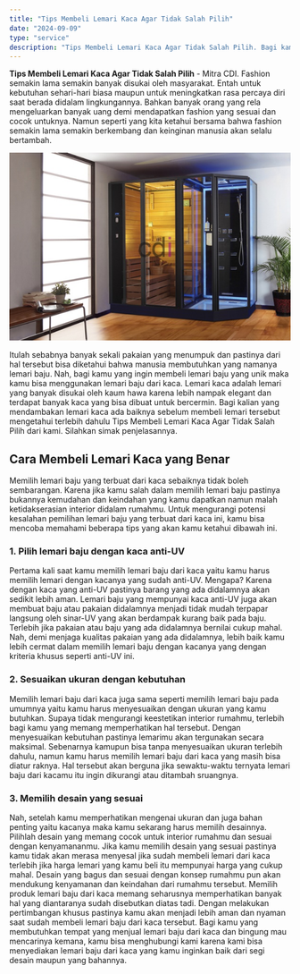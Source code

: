 ```yaml
---
title: "Tips Membeli Lemari Kaca Agar Tidak Salah Pilih"
date: "2024-09-09"
type: "service"
description: "Tips Membeli Lemari Kaca Agar Tidak Salah Pilih. Bagi kamu yang membutuhkan tempat yang menjual lemari baju dari kaca dan bingung mau mencarinya kemana, kamu..."
---
```


**Tips Membeli Lemari Kaca Agar Tidak Salah Pilih** - Mitra CDI. Fashion semakin lama semakin banyak disukai oleh masyarakat. Entah untuk kebutuhan sehari-hari biasa maupun untuk meningkatkan rasa percaya diri saat berada didalam lingkungannya.
Bahkan banyak orang yang rela mengeluarkan banyak uang demi mendapatkan fashion yang sesuai dan cocok untuknya. Namun seperti yang kita ketahui bersama bahwa fashion semakin lama semakin berkembang dan keinginan manusia akan selalu bertambah.

![Membeli Lemari Kaca Agar Tidak Salah Pilih](/images/blog/lemari-kaca-001.jpg)

Itulah sebabnya banyak sekali pakaian yang menumpuk dan pastinya dari hal tersebut bisa diketahui bahwa manusia membutuhkan yang namanya lemari baju. Nah, bagi kamu yang ingin membeli lemari baju yang unik maka kamu bisa menggunakan lemari baju dari kaca. Lemari kaca adalah lemari yang banyak disukai oleh kaum hawa karena lebih nampak elegant dan terdapat banyak kaca yang bisa dibuat untuk bercermin. Bagi kalian yang mendambakan lemari kaca ada baiknya sebelum membeli lemari tersebut mengetahui terlebih dahulu Tips Membeli Lemari Kaca Agar Tidak Salah Pilih dari kami. Silahkan simak penjelasannya.
## Cara Membeli Lemari Kaca yang Benar
Memilih lemari baju yang terbuat dari kaca sebaiknya tidak boleh sembarangan. Karena jika kamu salah dalam memilih lemari baju pastinya bukannya kemudahan dan keindahan yang kamu dapatkan namun malah ketidakserasian interior didalam rumahmu.
Untuk mengurangi potensi kesalahan pemilihan lemari baju yang terbuat dari kaca ini, kamu bisa mencoba memahami beberapa tips yang akan kamu ketahui dibawah ini.
### 1\. Pilih lemari baju dengan kaca anti-UV
Pertama kali saat kamu memilih lemari baju dari kaca yaitu kamu harus memilih lemari dengan kacanya yang sudah anti-UV. Mengapa? Karena dengan kaca yang anti-UV pastinya barang yang ada didalamnya akan sedikit lebih aman.
Lemari baju yang mempunyai kaca anti-UV juga akan membuat baju atau pakaian didalamnya menjadi tidak mudah terpapar langsung oleh sinar-UV yang akan berdampak kurang baik pada baju. Terlebih jika pakaian atau baju yang ada didalamnya bernilai cukup mahal.
Nah, demi menjaga kualitas pakaian yang ada didalamnya, lebih baik kamu lebih cermat dalam memilih lemari baju dengan kacanya yang dengan kriteria khusus seperti anti-UV ini.
### 2\. Sesuaikan ukuran dengan kebutuhan
Memilih lemari baju dari kaca juga sama seperti memilih lemari baju pada umumnya yaitu kamu harus menyesuaikan dengan ukuran yang kamu butuhkan. Supaya tidak mengurangi keestetikan interior rumahmu, terlebih bagi kamu yang memang memperhatikan hal tersebut.
Dengan menyesuaikan kebutuhan pastinya lemarimu akan tergunakan secara maksimal. Sebenarnya kamupun bisa tanpa menyesuaikan ukuran terlebih dahulu, namun kamu harus memilih lemari baju dari kaca yang masih bisa diatur raknya.
Hal tersebut akan berguna jika sewaktu-waktu ternyata lemari baju dari kacamu itu ingin dikurangi atau ditambah sruangnya.
### 3\. Memilih desain yang sesuai
Nah, setelah kamu memperhatikan mengenai ukuran dan juga bahan penting yaitu kacanya maka kamu sekarang harus memilih desainnya. Pilihlah desain yang memang cocok untuk interior rumahmu dan sesuai dengan kenyamananmu.
Jika kamu memilih desain yang sesuai pastinya kamu tidak akan merasa menyesal jika sudah membeli lemari dari kaca terlebih jika harga lemari yang kamu beli itu mempunyai harga yang cukup mahal.
Desain yang bagus dan sesuai dengan konsep rumahmu pun akan mendukung kenyamanan dan keindahan dari rumahmu tersebut.
Memilih produk lemari baju dari kaca memang seharusnya memperhatikan banyak hal yang diantaranya sudah disebutkan diatas tadi. Dengan melakukan pertimbangan khusus pastinya kamu akan menjadi lebih aman dan nyaman saat sudah membeli lemari baju dari kaca tersebut.
Bagi kamu yang membutuhkan tempat yang menjual lemari baju dari kaca dan bingung mau mencarinya kemana, kamu bisa menghubungi kami karena kami bisa menyediakan lemari baju dari kaca yang kamu inginkan baik dari segi desain maupun yang bahannya.
